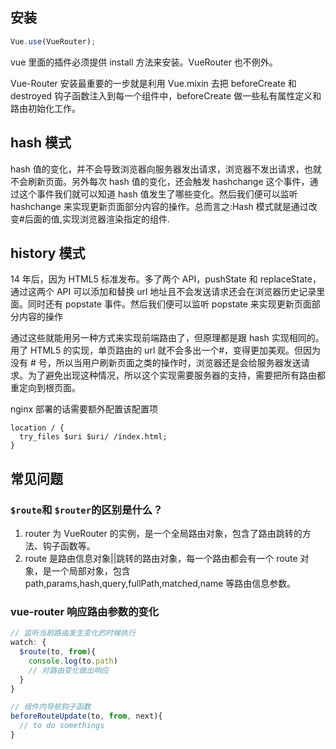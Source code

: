 ## 安装

```js
Vue.use(VueRouter);
```

vue 里面的插件必须提供 install 方法来安装。VueRouter 也不例外。

Vue-Router 安装最重要的一步就是利用 Vue.mixin 去把 beforeCreate 和 destroyed 钩子函数注入到每一个组件中，beforeCreate 做一些私有属性定义和路由初始化工作。

## hash 模式

hash 值的变化，并不会导致浏览器向服务器发出请求，浏览器不发出请求，也就不会刷新页面。另外每次 hash 值的变化，还会触发 hashchange 这个事件，通过这个事件我们就可以知道 hash 值发生了哪些变化。然后我们便可以监听 hashchange 来实现更新页面部分内容的操作。总而言之:Hash 模式就是通过改变#后面的值,实现浏览器渲染指定的组件.

## history 模式

14 年后，因为 HTML5 标准发布。多了两个 API，pushState 和 replaceState，通过这两个 API 可以添加和替换 url 地址且不会发送请求还会在浏览器历史记录里面。同时还有 popstate 事件。然后我们便可以监听 popstate 来实现更新页面部分内容的操作

通过这些就能用另一种方式来实现前端路由了，但原理都是跟 hash 实现相同的。用了 HTML5 的实现，单页路由的 url 就不会多出一个#，变得更加美观。但因为没有 # 号，所以当用户刷新页面之类的操作时，浏览器还是会给服务器发送请求。为了避免出现这种情况，所以这个实现需要服务器的支持，需要把所有路由都重定向到根页面。

nginx 部署的话需要额外配置该配置项

```
location / {
  try_files $uri $uri/ /index.html;
}
```

## 常见问题

### `$route`和 `$router`的区别是什么？

1. router 为 VueRouter 的实例，是一个全局路由对象，包含了路由跳转的方法、钩子函数等。
2. route 是路由信息对象||跳转的路由对象，每一个路由都会有一个 route 对象，是一个局部对象，包含 path,params,hash,query,fullPath,matched,name 等路由信息参数。

### vue-router 响应路由参数的变化

```js
// 监听当前路由发生变化的时候执行
watch: {
  $route(to, from){
    console.log(to.path)
    // 对路由变化做出响应
  }
}

// 组件内导航钩子函数
beforeRouteUpdate(to, from, next){
  // to do somethings
}
```
